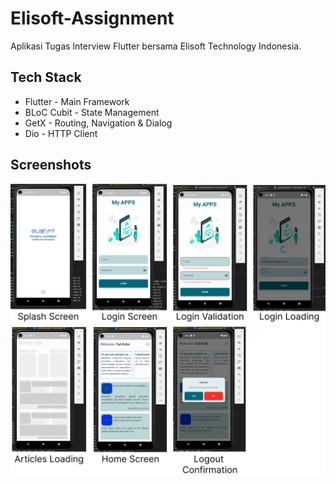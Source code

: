 # Elisoft-Assignment
Aplikasi Tugas Interview Flutter bersama Elisoft Technology Indonesia.

## Tech Stack
- Flutter - Main Framework
- BLoC Cubit - State Management
- GetX - Routing, Navigation & Dialog
- Dio - HTTP Client

## Screenshots
![Alt text](<Group 41.jpg>)